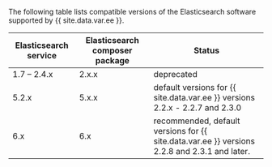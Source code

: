 The following table lists compatible versions of the Elasticsearch software supported by {{ site.data.var.ee }}.

Elasticsearch service   |  Elasticsearch composer package | Status
--------- | ------------- | -------------------------
1.7 – 2.4.x| 2.x.x | deprecated
5.2.x | 5.x.x | default versions for {{ site.data.var.ee }} versions 2.2.x - 2.2.7 and 2.3.0
6.x | 6.x | recommended, default versions for {{ site.data.var.ee }} versions 2.2.8 and 2.3.1 and later.
